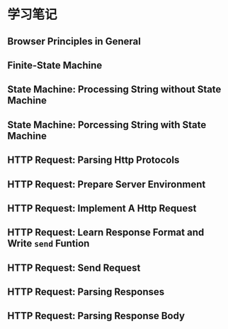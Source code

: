 # 学习笔记

## Browser Principles in General

## Finite-State Machine

## State Machine: Processing String without State Machine

## State Machine: Porcessing String with State Machine

## HTTP Request: Parsing Http Protocols

## HTTP Request: Prepare Server Environment

## HTTP Request: Implement A Http Request

## HTTP Request: Learn Response Format and Write `send` Funtion

## HTTP Request: Send Request

## HTTP Request: Parsing Responses

## HTTP Request: Parsing Response Body